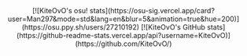 <div align="middle">
  [![KiteOvO's osu! stats](https://osu-sig.vercel.app/card?user=Man297&mode=std&lang=en&blur=5&animation=true&hue=200)](https://osu.ppy.sh/users/27210192)
  [![KiteOvO's GitHub stats](https://github-readme-stats.vercel.app/api?username=KiteOvO)](https://github.com/KiteOvO/)
</div>
